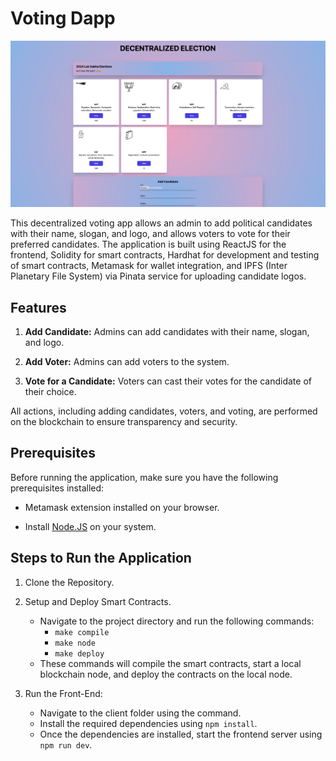 # Voting Dapp

![](./assets/image.png)

This decentralized voting app allows an admin to add political candidates with their name, slogan, and logo, and allows voters to vote for their preferred candidates. The application is built using ReactJS for the frontend, Solidity for smart contracts, Hardhat for development and testing of smart contracts, Metamask for wallet integration, and IPFS (Inter Planetary File System) via Pinata service for uploading candidate logos.

## Features

1. **Add Candidate:** Admins can add candidates with their name, slogan, and logo.

2. **Add Voter:** Admins can add voters to the system.

3. **Vote for a Candidate:** Voters can cast their votes for the candidate of their choice.

All actions, including adding candidates, voters, and voting, are performed on the blockchain to ensure transparency and security.

## Prerequisites

Before running the application, make sure you have the following prerequisites installed:

- Metamask extension installed on your browser.

- Install [Node.JS](https://nodejs.org/en) on your system.

## Steps to Run the Application

1. Clone the Repository.

2. Setup and Deploy Smart Contracts.

   - Navigate to the project directory and run the following commands:
     - `make compile`
     - `make node`
     - `make deploy`
   - These commands will compile the smart contracts, start a local blockchain node, and deploy the contracts on the local node.

3. Run the Front-End:
   - Navigate to the client folder using the command.
   - Install the required dependencies using `npm install`.
   - Once the dependencies are installed, start the frontend server using `npm run dev`.
